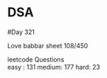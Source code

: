 # DSA

#Day 321

Love babbar sheet
    108/450
    
leetcode Questions   
easy : 131
medium: 177
hard: 23

 